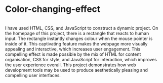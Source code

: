# Color-changing-effect
<br>
I have used HTML, CSS, and JavaScript to construct a dynamic project. On the homepage of this project, there is a rectangle that reacts to human input. The rectangle instantly changes colour when the mouse pointer is inside of it. This captivating feature makes the webpage more visually appealing and interactive, which increases user engagement. This compelling effect is made possible by the mix of HTML for content organisation, CSS for style, and JavaScript for interaction, which improves the user experience overall. This project demonstrates how web development tools may be used to produce aesthetically pleasing and compelling user interfaces.